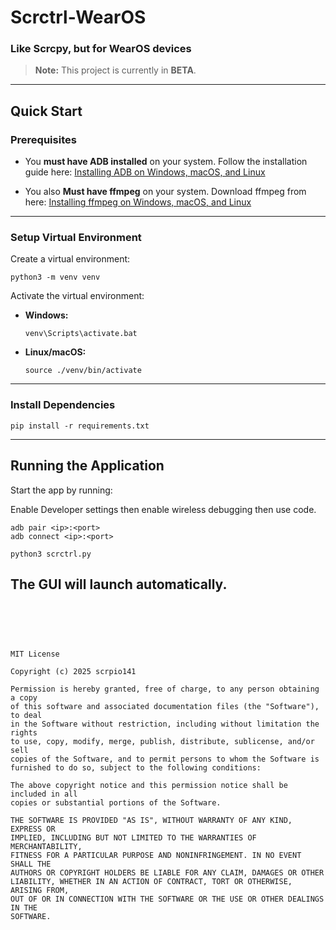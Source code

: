 # Scrctrl-WearOS

### Like Scrcpy, but for WearOS devices

> **Note:** This project is currently in **BETA**.

------

## Quick Start

### Prerequisites

- You **must have ADB installed** on your system.
   Follow the installation guide here:
   [Installing ADB on Windows, macOS, and Linux](https://www.xda-developers.com/install-adb-windows-macos-linux/)

- You also **Must have ffmpeg** on your system.
    Download ffmpeg from here:
    [Installing ffmpeg on Windows, macOS, and Linux](https://ffmpeg.org/download.html)


------

### Setup Virtual Environment

Create a virtual environment:

```
python3 -m venv venv
```

Activate the virtual environment:

- **Windows:**

  ```
  venv\Scripts\activate.bat
  ```

- **Linux/macOS:**

  ```
  source ./venv/bin/activate
  ```

------

### Install Dependencies

```
pip install -r requirements.txt
```

------

## Running the Application

Start the app by running:

Enable Developer settings then enable wireless debugging then use code.

```
adb pair <ip>:<port>
adb connect <ip>:<port>

python3 scrctrl.py
```

The GUI will launch automatically.
<br>
<br>
<br>
<br>
------
```
MIT License

Copyright (c) 2025 scrpio141

Permission is hereby granted, free of charge, to any person obtaining a copy
of this software and associated documentation files (the "Software"), to deal
in the Software without restriction, including without limitation the rights
to use, copy, modify, merge, publish, distribute, sublicense, and/or sell
copies of the Software, and to permit persons to whom the Software is
furnished to do so, subject to the following conditions:

The above copyright notice and this permission notice shall be included in all
copies or substantial portions of the Software.

THE SOFTWARE IS PROVIDED "AS IS", WITHOUT WARRANTY OF ANY KIND, EXPRESS OR
IMPLIED, INCLUDING BUT NOT LIMITED TO THE WARRANTIES OF MERCHANTABILITY,
FITNESS FOR A PARTICULAR PURPOSE AND NONINFRINGEMENT. IN NO EVENT SHALL THE
AUTHORS OR COPYRIGHT HOLDERS BE LIABLE FOR ANY CLAIM, DAMAGES OR OTHER
LIABILITY, WHETHER IN AN ACTION OF CONTRACT, TORT OR OTHERWISE, ARISING FROM,
OUT OF OR IN CONNECTION WITH THE SOFTWARE OR THE USE OR OTHER DEALINGS IN THE
SOFTWARE.
```